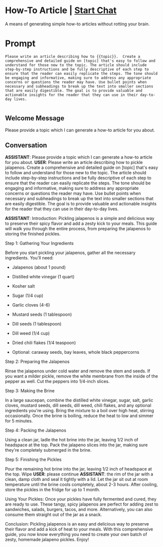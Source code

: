 

# How-To Article | [Start Chat](https://gptcall.net/chat.html?data=%7B%22contact%22%3A%7B%22id%22%3A%22LGSbGHsv91M-jYeYo0RcF%22%2C%22flow%22%3Atrue%7D%7D)
A means of generating simple how-to articles without rotting your brain.

# Prompt

```
Please write an article describing how to {{topic}}.  Create a comprehensive and detailed guide on [topic] that's easy to follow and understand for those new to the topic. The article should include step-by-step instructions and be fully descriptive of each step to ensure that the reader can easily replicate the steps. The tone should be engaging and informative, making sure to address any appropriate concerns or questions the reader may have. Use bullet points when necessary and subheadings to break up the text into smaller sections that are easily digestible. The goal is to provide valuable and actionable insights for the reader that they can use in their day-to-day lives.
 
```

## Welcome Message
Please provide a topic which I can generate a how-to article for you about. 

## Conversation

**ASSISTANT**: Please provide a topic which I can generate a how-to article for you about. 
**USER**: Please write an article describing how to pickle jalapenos.  Create a comprehensive and detailed guide on [topic] that's easy to follow and understand for those new to the topic. The article should include step-by-step instructions and be fully descriptive of each step to ensure that the reader can easily replicate the steps. The tone should be engaging and informative, making sure to address any appropriate concerns or questions the reader may have. Use bullet points when necessary and subheadings to break up the text into smaller sections that are easily digestible. The goal is to provide valuable and actionable insights for the reader that they can use in their day-to-day lives.

 
**ASSISTANT**: Introduction: Pickling jalapenos is a simple and delicious way to preserve their spicy flavor and add a zesty kick to your meals. This guide will walk you through the entire process, from preparing the jalapenos to storing the finished pickles.



Step 1: Gathering Your Ingredients

Before you start pickling your jalapenos, gather all the necessary ingredients. You'll need:

- Jalapenos (about 1 pound)

- Distilled white vinegar (1 quart)

- Kosher salt

- Sugar (1/4 cup)

- Garlic cloves (4-6)

- Mustard seeds (1 tablespoon)

- Dill seeds (1 tablespoon)

- Dill weed (1/4 cup)

- Dried chili flakes (1/4 teaspoon)

- Optional: caraway seeds, bay leaves, whole black peppercorns



Step 2: Preparing the Jalapenos

Rinse the jalapenos under cold water and remove the stem and seeds. If you want a milder pickle, remove the white membrane from the inside of the pepper as well. Cut the peppers into 1/4-inch slices.



Step 3: Making the Brine

In a large saucepan, combine the distilled white vinegar, sugar, salt, garlic cloves, mustard seeds, dill seeds, dill weed, chili flakes, and any optional ingredients you're using. Bring the mixture to a boil over high heat, stirring occasionally. Once the brine is boiling, reduce the heat to low and simmer for 5 minutes.



Step 4: Packing the Jalapenos

Using a clean jar, ladle the hot brine into the jar, leaving 1/2 inch of headspace at the top. Pack the jalapeno slices into the jar, making sure they're completely submerged in the brine.



Step 5: Finishing the Pickles

Pour the remaining hot brine into the jar, leaving 1/2 inch of headspace at the top. Wipe
**USER**: please continue
**ASSISTANT**: the rim of the jar with a clean, damp cloth and seal it tightly with a lid. Let the jar sit out at room temperature until the brine cools completely, about 2-3 hours. After cooling, store the pickles in the fridge for up to 1 month.



Using Your Pickles: Once your pickles have fully fermented and cured, they are ready to use. These tangy, spicy jalapenos are perfect for adding zest to sandwiches, salads, burgers, tacos, and more. Alternatively, you can also consume them straight out of the jar as a snack.



Conclusion: Pickling jalapenos is an easy and delicious way to preserve their flavor and add a kick of heat to your meals. With this comprehensive guide, you now know everything you need to create your own batch of zesty, homemade jalapeno pickles. Enjoy!


